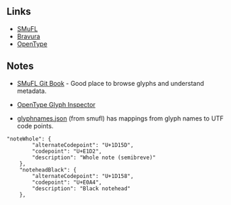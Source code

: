 ## Links

* [SMuFL](https://smufl.org)
* [Bravura](https://github.com/steinbergmedia/bravura/tree/master/redist)
* [OpenType](opentype.js.org)

## Notes

* [SMuFL Git Book](https://w3c.github.io/smufl/gitbook/tables/clefs.html) - Good place to browse glyphs and understand metadata.

* [OpenType Glyph Inspector](https://opentype.js.org/glyph-inspector.html)

* [glyphnames.json](https://raw.githubusercontent.com/w3c/smufl/gh-pages/metadata/glyphnames.json) (from smufl) has mappings from glyph names to UTF code points.

```
"noteWhole": {
        "alternateCodepoint": "U+1D15D", 
        "codepoint": "U+E1D2", 
        "description": "Whole note (semibreve)"
    }, 
    "noteheadBlack": {
        "alternateCodepoint": "U+1D158", 
        "codepoint": "U+E0A4", 
        "description": "Black notehead"
    }, 
```
